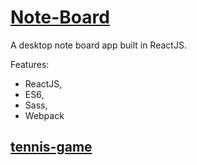# [Note-Board](https://marcin-wiglusz.github.io/Note-Board/)

A desktop note board app built in ReactJS.

Features:
* ReactJS,
* ES6,
* Sass,
* Webpack

## [tennis-game](https://marcin-wiglusz.github.io/Note-Board/)
